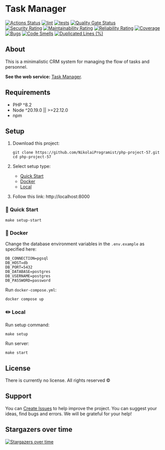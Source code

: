 # Task Manager

[![Actions Status](https://github.com/NikolaiProgramist/php-project-57/actions/workflows/hexlet-check.yml/badge.svg)](https://github.com/NikolaiProgramist/php-project-57/actions) [![lint](https://github.com/NikolaiProgramist/php-project-57/actions/workflows/lint.yml/badge.svg)](https://github.com/NikolaiProgramist/php-project-57/actions/workflows/lint.yml) [![tests](https://github.com/NikolaiProgramist/php-project-57/actions/workflows/tests.yml/badge.svg)](https://github.com/NikolaiProgramist/php-project-57/actions/workflows/tests.yml) [![Quality Gate Status](https://sonarcloud.io/api/project_badges/measure?project=NikolaiProgramist_php-project-57&metric=alert_status)](https://sonarcloud.io/summary/new_code?id=NikolaiProgramist_php-project-57)<br>
[![Security Rating](https://sonarcloud.io/api/project_badges/measure?project=NikolaiProgramist_php-project-57&metric=security_rating)](https://sonarcloud.io/summary/new_code?id=NikolaiProgramist_php-project-57) [![Maintainability Rating](https://sonarcloud.io/api/project_badges/measure?project=NikolaiProgramist_php-project-57&metric=sqale_rating)](https://sonarcloud.io/summary/new_code?id=NikolaiProgramist_php-project-57) [![Reliability Rating](https://sonarcloud.io/api/project_badges/measure?project=NikolaiProgramist_php-project-57&metric=reliability_rating)](https://sonarcloud.io/summary/new_code?id=NikolaiProgramist_php-project-57) [![Coverage](https://sonarcloud.io/api/project_badges/measure?project=NikolaiProgramist_php-project-57&metric=coverage)](https://sonarcloud.io/summary/new_code?id=NikolaiProgramist_php-project-57)<br>
[![Bugs](https://sonarcloud.io/api/project_badges/measure?project=NikolaiProgramist_php-project-57&metric=bugs)](https://sonarcloud.io/summary/new_code?id=NikolaiProgramist_php-project-57) [![Code Smells](https://sonarcloud.io/api/project_badges/measure?project=NikolaiProgramist_php-project-57&metric=code_smells)](https://sonarcloud.io/summary/new_code?id=NikolaiProgramist_php-project-57) [![Duplicated Lines (%)](https://sonarcloud.io/api/project_badges/measure?project=NikolaiProgramist_php-project-57&metric=duplicated_lines_density)](https://sonarcloud.io/summary/new_code?id=NikolaiProgramist_php-project-57)

## About

This is a minimalistic CRM system for managing the flow of tasks and personnel.

**See the web service:** [Task Manager](https://php-project-57-xp8o.onrender.com).

## Requirements

* PHP ^8.2
* Node ^20.19.0 || >=22.12.0
* npm

## Setup

1. Download this project:

    ```shell
    git clone https://github.com/NikolaiProgramist/php-project-57.git
    cd php-project-57
    ```

2. Select setup type:

   * [Quick Start](#-quick-start)
   * [Docker](#-docker-)
   * [Local](#-local)

3. Follow this link: http://localhost:8000

### 🚀 Quick Start

```shell
make setup-start
```

### 🐋 Docker 

Change the database environment variables in the `.env.example` as specified here:

```text
DB_CONNECTION=pgsql
DB_HOST=db
DB_PORT=5432
DB_DATABASE=postgres
DB_USERNAME=postgres
DB_PASSWORD=password
```

Run `docker-compose.yml`:

```shell
docker compose up
```

### ✏️ Local

Run setup command:

```shell
make setup
```

Run server:

```shell
make start
```

## License

There is currently no license. All rights reserved ©

## Support

You can [Create Issues](https://github.com/NikolaiProgramist/php-project-57/issues) to help improve the project. You can suggest your ideas, find bugs and errors. We will be grateful for your help!

## Stargazers over time

[![Stargazers over time](https://starchart.cc/NikolaiProgramist/php-project-57.svg?variant=adaptive)](https://starchart.cc/NikolaiProgramist/php-project-57)
